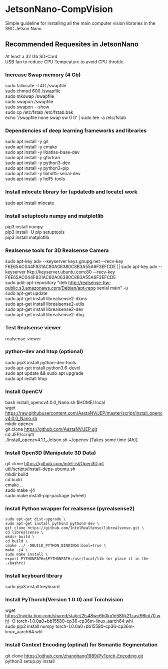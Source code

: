 # JetsonNano-CompVision
Simple guideline for installing all the main computer vision libraries in the SBC Jetson Nano


## Recommended Requesites in JetsonNano
At least a 32 Gb SD-Card \
USB fan to reduce CPU Tempeature to avoid CPU throttle.


### Increase Swap memory (4 Gb)
sudo fallocate -l 4G /swapfile\
sudo chmod 600 /swapfile\
sudo mkswap /swapfile\
sudo swapon /swapfile\
sudo swapon --show\
sudo cp /etc/fstab /etc/fstab.bak\
echo '/swapfile none swap sw 0 0' | sudo tee -a /etc/fstab

### Dependencies of deep learning frameworks and libraries
sudo apt install -y git \
sudo apt install -y cmake \
sudo apt install -y libatlas-base-dev \
sudo apt install -y gfortran \
sudo apt install -y python3-dev \
sudo apt install -y python3-pip \
sudo apt install -y libhdf5-serial-dev \
sudo apt install -y hdf5-tools 

### Install mlocate library for (updatedb and locate) work
sudo apt install mlocate

### Install setuptools numpy and matplotlib
pip3 install numpy\
pip3 install -U pip setuptools\
pip3 install matplotlib

### Realsense tools for 3D Realsense Camera
sudo apt-key adv --keyserver keys.gnupg.net --recv-key F6E65AC044F831AC80A06380C8B3A55A6F3EFCDE || sudo apt-key adv --keyserver hkp://keyserver.ubuntu.com:80 --recv-key F6E65AC044F831AC80A06380C8B3A55A6F3EFCDE\
sudo add-apt-repository "deb http://realsense-hw-public.s3.amazonaws.com/Debian/apt-repo xenial main" -u\
sudo apt-get update\
sudo apt-get install librealsense2-dkms\
sudo apt-get install librealsense2-utils \
sudo apt-get install librealsense2-dev \
sudo apt-get install librealsense2-dbg 

### Test Realsense viewer
realsense-viewer 

### python-dev and htop (optional)
sudo pip3 install python-dev-tools \
sudo apt-get install python3.6-devel \
sudo apt update && sudo apt upgrade \
sudo apt install htop

### Install OpenCV
bash install_opencv4.0.0_Nano.sh $HOME/.local \
wget https://raw.githubusercontent.com/AastaNV/JEP/master/script/install_opencv4.0.0_Nano.sh \
mkdir opencv \
git clone https://github.com/AastaNV/JEP.git \
cd JEP/script/ \
./install_opencv4.1.1_Jetson.sh ~/opencv  [Takes some time (4h)] 

### Install Open3D (Manipulate 3D Data)
git clone https://github.com/intel-isl/Open3D.git \
util/scripts/install-deps-ubuntu.sh \
mkdir build \
cd build \
cmake .. \
sudo make -j4 \
sudo make install-pip-package (wheel)

### Install Python wrapper for realsense (pyrealsense2)
```
sudo apt-get dist-upgrade \
sudo apt-get install python3 python3-dev \
git clone https://github.com/IntelRealSense/librealsense.git \
cd librealsense \
mkdir build \
cd build \
cmake ../ -DBUILD_PYTHON_BINDINGS:bool=true \
make -j4 \
sudo make install \
export PYTHONPATH=$PYTHONPATH:/usr/local/lib (or place it in the ./bashrc)
```

### Install keyboard library
sudo pip3 install keyboard

### Install PyThorch(Version 1.0.0) and Torchvision
wget https://nvidia.box.com/shared/static/2ls48wc6h0kp1e58fjk21zast96lpt70.whl -O torch-1.0.0a0+bb15580-cp36-cp36m-linux_aarch64.whl \
sudo pip3 install numpy torch-1.0.0a0+bb15580-cp36-cp36m-linux_aarch64.whl 

### Install Context Encoding (optinal) for Semantic Segmentation
git clone https://github.com/zhanghang1989/PyTorch-Encoding.git \
python3 setup.py install
